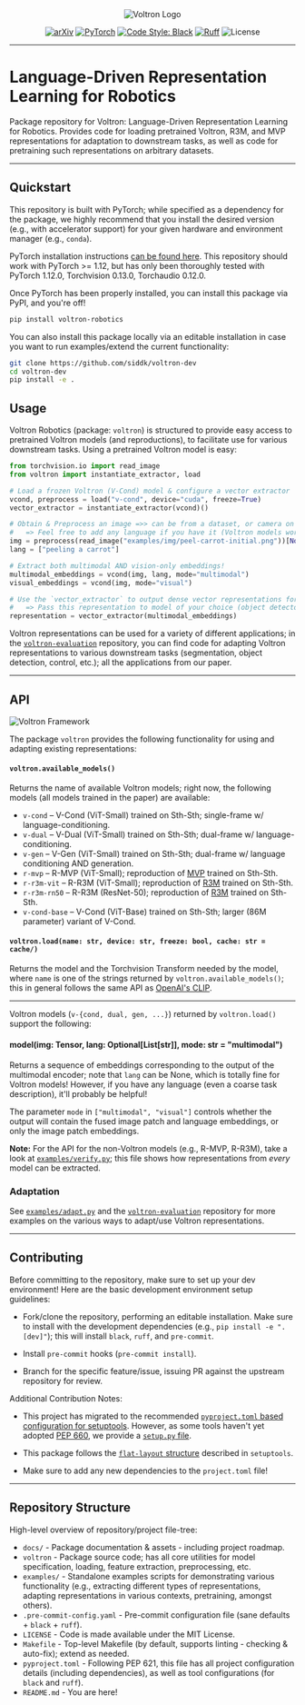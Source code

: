 <div align="center">
    <img src="docs/assets/voltron-banner.png" alt="Voltron Logo"/>
</div>

<div align="center">

[![arXiv](https://img.shields.io/badge/arXiv-2302.12766-df2a2a.svg?style=for-the-badge)](https://arxiv.org/abs/2302.12766)
[![PyTorch](https://img.shields.io/badge/PyTorch-1.12.0-EE4C2C.svg?style=for-the-badge&logo=pytorch)](https://pytorch.org/get-started/previous-versions/#v1120)
[![Code Style: Black](https://img.shields.io/badge/Code%20Style-Black-000000?style=for-the-badge)](https://github.com/psf/black)
[![Ruff](https://img.shields.io/badge/%E2%9A%A1%EF%B8%8F-Ruff-orange?style=for-the-badge)](https://github.com/charliermarsh/ruff)
![License](https://img.shields.io/github/license/siddk/lila?color=blueviolet&style=for-the-badge)

</div>

---

# Language-Driven Representation Learning for Robotics

Package repository for Voltron: Language-Driven Representation Learning for Robotics. Provides code for loading
pretrained Voltron, R3M, and MVP representations for adaptation to downstream tasks, as well as code for pretraining
such representations on arbitrary datasets.

---

## Quickstart

This repository is built with PyTorch; while specified as a dependency for the package, we highly recommend that
you install the desired version (e.g., with accelerator support) for your given hardware and environment
manager (e.g., `conda`).

PyTorch installation instructions [can be found here](https://pytorch.org/get-started/locally/). This repository
should work with PyTorch >= 1.12, but has only been thoroughly tested with PyTorch 1.12.0, Torchvision 0.13.0,
Torchaudio 0.12.0.

Once PyTorch has been properly installed, you can install this package via PyPI, and you're off!

```bash
pip install voltron-robotics
```

You can also install this package locally via an editable installation in case you want to run examples/extend the
current functionality:

```bash
git clone https://github.com/siddk/voltron-dev
cd voltron-dev
pip install -e .
```

## Usage

Voltron Robotics (package: `voltron`) is structured to provide easy access to pretrained Voltron models (and
reproductions), to facilitate use for various downstream tasks. Using a pretrained Voltron model is easy:

```python
from torchvision.io import read_image
from voltron import instantiate_extractor, load

# Load a frozen Voltron (V-Cond) model & configure a vector extractor
vcond, preprocess = load("v-cond", device="cuda", freeze=True)
vector_extractor = instantiate_extractor(vcond)()

# Obtain & Preprocess an image =>> can be from a dataset, or camera on a robot, etc.
#   => Feel free to add any language if you have it (Voltron models work either way!)
img = preprocess(read_image("examples/img/peel-carrot-initial.png"))[None, ...].to("cuda")
lang = ["peeling a carrot"]

# Extract both multimodal AND vision-only embeddings!
multimodal_embeddings = vcond(img, lang, mode="multimodal")
visual_embeddings = vcond(img, mode="visual")

# Use the `vector_extractor` to output dense vector representations for downstream applications!
#   => Pass this representation to model of your choice (object detector, control policy, etc.)
representation = vector_extractor(multimodal_embeddings)
```

Voltron representations can be used for a variety of different applications; in the
[`voltron-evaluation`](https://github.com/siddk/voltron-evaluation) repository, you can find code for adapting Voltron
representations to various downstream tasks (segmentation, object detection, control, etc.); all the applications from
our paper.

---

## API

![Voltron Framework](docs/assets/voltron-framework.png)

The package `voltron` provides the following functionality for using and adapting existing representations:

#### `voltron.available_models()`

Returns the name of available Voltron models; right now, the following models (all models trained in the paper) are
available:

- `v-cond` – V-Cond (ViT-Small) trained on Sth-Sth; single-frame w/ language-conditioning.
- `v-dual` – V-Dual (ViT-Small) trained on Sth-Sth; dual-frame w/ language-conditioning.
- `v-gen` – V-Gen (ViT-Small) trained on Sth-Sth; dual-frame w/ language conditioning AND generation.
- `r-mvp` – R-MVP (ViT-Small); reproduction of [MVP](https://github.com/ir413/mvp) trained on Sth-Sth.
- `r-r3m-vit` – R-R3M (ViT-Small); reproduction of [R3M](https://github.com/facebookresearch/r3m) trained on Sth-Sth.
- `r-r3m-rn50` – R-R3M (ResNet-50); reproduction of [R3M](https://github.com/facebookresearch/r3m) trained on Sth-Sth.
- `v-cond-base` – V-Cond (ViT-Base) trained on Sth-Sth; larger (86M parameter) variant of V-Cond.

#### `voltron.load(name: str, device: str, freeze: bool, cache: str = cache/)`

Returns the model and the Torchvision Transform needed by the model, where `name` is one of the strings returned
by `voltron.available_models()`; this in general follows the same API as
[OpenAI's CLIP](https://github.com/openai/CLIP).

---

Voltron models (`v-{cond, dual, gen, ...}`) returned by `voltron.load()` support the following:

#### model(img: Tensor, lang: Optional[List[str]], mode: str = "multimodal")

Returns a sequence of embeddings corresponding to the output of the multimodal encoder; note that `lang` can be None,
which is totally fine for Voltron models! However, if you have any language (even a coarse task description), it'll
probably be helpful!

The parameter `mode` in `["multimodal", "visual"]` controls whether the output will contain the fused image patch and
language embeddings, or only the image patch embeddings.

**Note:** For the API for the non-Voltron models (e.g., R-MVP, R-R3M), take a look at
[`examples/verify.py`](examples/verify.py); this file shows how representations from *every* model can be extracted.

### Adaptation

See [`examples/adapt.py`](examples/adapt.py) and the [`voltron-evaluation`](https://github.com/siddk/voltron-evaluation)
repository for more examples on the various ways to adapt/use Voltron representations.

---

## Contributing

Before committing to the repository, make sure to set up your dev environment!
Here are the basic development environment setup guidelines:

+ Fork/clone the repository, performing an editable installation. Make sure to install with the development dependencies
  (e.g., `pip install -e ".[dev]"`); this will install `black`, `ruff`, and `pre-commit`.

+ Install `pre-commit` hooks (`pre-commit install`).

+ Branch for the specific feature/issue, issuing PR against the upstream repository for review.

Additional Contribution Notes:
- This project has migrated to the recommended
  [`pyproject.toml` based configuration for setuptools](https://setuptools.pypa.io/en/latest/userguide/quickstart.html).
  However, as some tools haven't yet adopted [PEP 660](https://peps.python.org/pep-0660/), we provide a
  [`setup.py` file](https://setuptools.pypa.io/en/latest/userguide/pyproject_config.html).

- This package follows the [`flat-layout` structure](https://setuptools.pypa.io/en/latest/userguide/package_discovery.html#flat-layout)
  described in `setuptools`.

- Make sure to add any new dependencies to the `project.toml` file!

---

## Repository Structure

High-level overview of repository/project file-tree:

+ `docs/` - Package documentation & assets - including project roadmap.
+ `voltron` - Package source code; has all core utilities for model specification, loading, feature extraction,
              preprocessing, etc.
+ `examples/` - Standalone examples scripts for demonstrating various functionality (e.g., extracting different types
                of representations, adapting representations in various contexts, pretraining, amongst others).
+ `.pre-commit-config.yaml` - Pre-commit configuration file (sane defaults + `black` + `ruff`).
+ `LICENSE` - Code is made available under the MIT License.
+ `Makefile` - Top-level Makefile (by default, supports linting - checking & auto-fix); extend as needed.
+ `pyproject.toml` - Following PEP 621, this file has all project configuration details (including dependencies), as
                     well as tool configurations (for `black` and `ruff`).
+ `README.md` - You are here!
